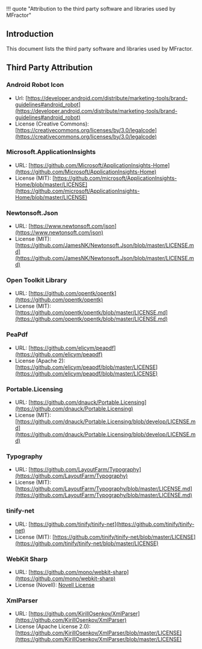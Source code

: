 !!! quote "Attribution to the third party software and libraries used by MFractor"

## Introduction

This document lists the third party software and libraries used by MFractor.

## Third Party Attribution

### Android Robot Icon

 * Url: [https://developer.android.com/distribute/marketing-tools/brand-guidelines#android_robot](https://developer.android.com/distribute/marketing-tools/brand-guidelines#android_robot)
 * License (Creative Commons): [https://creativecommons.org/licenses/by/3.0/legalcode](https://creativecommons.org/licenses/by/3.0/legalcode)

### Microsoft.ApplicationInsights

 * URL: [https://github.com/Microsoft/ApplicationInsights-Home](https://github.com/Microsoft/ApplicationInsights-Home)
 * License (MIT): [https://github.com/microsoft/ApplicationInsights-Home/blob/master/LICENSE](https://github.com/microsoft/ApplicationInsights-Home/blob/master/LICENSE)

### Newtonsoft.Json

 * URL: [https://www.newtonsoft.com/json](https://www.newtonsoft.com/json)
 * License (MIT): [https://github.com/JamesNK/Newtonsoft.Json/blob/master/LICENSE.md](https://github.com/JamesNK/Newtonsoft.Json/blob/master/LICENSE.md)

### Open Toolkit Library

 * URL: [https://github.com/opentk/opentk](https://github.com/opentk/opentk)
 * License (MIT): [https://github.com/opentk/opentk/blob/master/LICENSE.md](https://github.com/opentk/opentk/blob/master/LICENSE.md)

### PeaPdf

 * URL: [https://github.com/elicym/peapdf](https://github.com/elicym/peapdf)
 * License (Apache 2): [https://github.com/elicym/peapdf/blob/master/LICENSE](https://github.com/elicym/peapdf/blob/master/LICENSE)

### Portable.Licensing

 * URL: [https://github.com/dnauck/Portable.Licensing](https://github.com/dnauck/Portable.Licensing)
 * License (MIT): [https://github.com/dnauck/Portable.Licensing/blob/develop/LICENSE.md](https://github.com/dnauck/Portable.Licensing/blob/develop/LICENSE.md)

### Typography

* URL: [https://github.com/LayoutFarm/Typography](https://github.com/LayoutFarm/Typography)
* License (MIT): [https://github.com/LayoutFarm/Typography/blob/master/LICENSE.md](https://github.com/LayoutFarm/Typography/blob/master/LICENSE.md)

### tinify-net

* URL: [https://github.com/tinify/tinify-net](https://github.com/tinify/tinify-net)
* License (MIT): [https://github.com/tinify/tinify-net/blob/master/LICENSE](https://github.com/tinify/tinify-net/blob/master/LICENSE)


### WebKit Sharp

 * URL: [https://github.com/mono/webkit-sharp](https://github.com/mono/webkit-sharp)
 * License (Novell): [Novell License](licenses/novell-license.txt)

### XmlParser

 * URL: [https://github.com/KirillOsenkov/XmlParser](https://github.com/KirillOsenkov/XmlParser)
 * License (Apache License 2.0):  [https://github.com/KirillOsenkov/XmlParser/blob/master/LICENSE](https://github.com/KirillOsenkov/XmlParser/blob/master/LICENSE)
